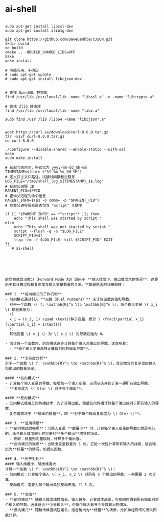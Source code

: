 # ai-shell



```shell

sudo apt-get install libssl-dev
sudo apt-get install zlib1g-dev

git clone https://github.com/DaveGamble/cJSON.git
mkdir build
cd build
cmake .. -DBUILD_SHARED_LIBS=OFF
make
make install

# 可能有用，不确定
# sudo apt-get update
# sudo apt-get install libcjson-dev


# 查找 OpenSSL 静态库
find /usr/lib /usr/local/lib -name "libssl.a" -o -name "libcrypto.a"

# 查找 Zlib 静态库
find /usr/lib /usr/local/lib -name "libz.a"

sudo find /usr /lib /lib64 -name "libcjson*.a"


wget https://curl.se/download/curl-8.0.0.tar.gz
tar -xzvf curl-8.0.0.tar.gz
cd curl-8.0.0

./configure --disable-shared --enable-static --with-ssl
make
sudo make install

```



```shell
# 获取当前时间，格式化为 yyyy-mm-dd_hh-mm 
TIMESTAMP=$(date +"%Y-%m-%d_%H-%M")
# 定义日志文件路径，拼接时间戳和进程号 
LOG_FILE="/tmp/shell_log_${TIMESTAMP}_$$.log"
# 获取父进程 ID
PARENT_PID=$PPID
# 查询父进程的命令信息
PARENT_INFO=$(ps -o comm= -p "$PARENT_PID")
# 检查父进程信息是否包含 "script" 关键字

if [[ "$PARENT_INFO" == *"script"* ]]; then
    echo "This shell was started by script."
else
    echo "This shell was not started by script."
    script --flush -q -a "$LOG_FILE"
    SCRIPT_PID=$!
    trap 'rm -f $LOG_FILE; kill $SCRIPT_PID' EXIT
fi
```# ai-shell






前向模式自动微分（Forward Mode AD）适用于 **输入维度小、输出维度大的情况**，这是由于其计算过程和复杂度与输入变量数量的关系。下面是原因的详细解释：

### 1. **前向模式的工作机制**
- 前向模式通过引入 **双数（dual numbers）** 来计算函数的值和导数。  
  对于一个函数 \( f: \mathbb{R}^n \to \mathbb{R}^m \)，每个输入变量 \( x_i \) 都被表示为：
  \[
  x_i = (x_i, 1) \quad \text{（种子变量，表示 } \frac{\partial x_i}{\partial x_i} = 1\text{）}
  \]
  其他变量 \( x_j \) 对 \( x_i \) 的导数初始为 0。

- 当计算一个函数时，前向模式逐步计算每个输入对输出的导数。这意味着：
  - **每个输入变量单独计算其对应的输出导数**。

### 2. **复杂度分析**
对于一个函数 \( f: \mathbb{R}^n \to \mathbb{R}^m \)，自动微分的复杂度由输入和输出的数量决定。

#### **前向模式**
- 计算每个输入变量的导数。每增加一个输入变量，必须从头开始计算一遍所有输出导数。
- **复杂度为 \( O(n) \) 对于每个输出**。

#### **反向模式**
- 反向模式使用反向传播技术，先计算输出值，然后反向传播计算每个输出相对于所有输入的导数。
- 复杂度取决于 **输出的数量**，即 **对于每个输出复杂度为 \( O(m) \)**。

### 3. **适用场景**
- **前向模式的强项**：当输入变量 **数量小** 时，计算每个输入变量的导数仍然是可行的。适合输入维度较小但需要对**多个输出**求导的场景。
  - 例如：标量到向量映射，计算多个输出值。
- **反向模式的强项**：当输出变量数量为 1 时，它能一次性计算所有输入的梯度，适合输出为**标量**的情况，如损失函数。

### 4. **例子对比**
#### 输入维度小、输出维度大
计算一个函数 \( f: \mathbb{R}^2 \to \mathbb{R}^5 \)：
- 前向模式：计算每个输入 \( x_1, x_2 \) 对所有 5 个输出的导数，一共需要 2 次计算。
- 反向模式：需要为每个输出单独反向传播，共 5 次。

### 5. **总结**
- **前向模式** 随输入维度线性增长。输入越多，计算成本越高，但能同时得到所有输出对单个输入的导数。因此适合**少量输入**，但每个输入有多个导数输出的情况。
- **反向模式** 随输出维度线性增长，适合输出为**标量**的场景，比如神经网络的损失函数计算。

